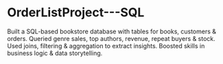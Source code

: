 # OrderListProject---SQL
Built a SQL-based bookstore database with tables for books, customers &amp; orders. Queried genre sales, top authors, revenue, repeat buyers &amp; stock. Used joins, filtering &amp; aggregation to extract insights. Boosted skills in business logic &amp; data storytelling.
